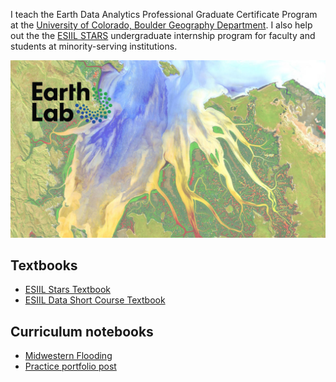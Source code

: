 I teach the Earth Data Analytics Professional Graduate Certificate Program at the [University of Colorado, Boulder Geography Department](https://www.colorado.edu/geography/). I also help out the the [ESIIL STARS](https://esiil.org/esiil-stars) undergraduate internship program for faculty and students at minority-serving institutions.

<img src="assets/images/delta_from_space_earthlab.jpg" alt="Delta from space" width="525px">

## Textbooks
  - [ESIIL Stars Textbook](https://cu-esiil-edu.github.io/esiil-learning-portal/stars)
  - [ESIIL Data Short Course Textbook](https://cu-esiil-edu.github.io/esiil-learning-portal/shortcourse)

## Curriculum notebooks
  - [Midwestern Flooding](https://eculler.github.io/midwestern_flooding.html)
  - [Practice portfolio post](posts/portfolio_post.html)

